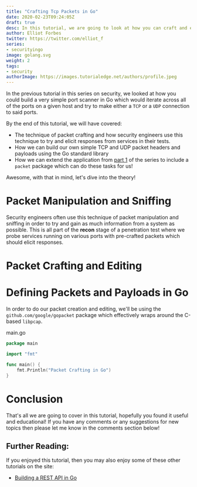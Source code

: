 ```yaml
---
title: "Crafting Tcp Packets in Go"
date: 2020-02-23T09:24:05Z
draft: true
desc: In this tutorial, we are going to look at how you can craft and edit TCP and UDP packet headers using Go and why this is useful for penetration testing
author: Elliot Forbes
twitter: https://twitter.com/elliot_f
series:
- securityingo
image: golang.svg
weight: 2 
tags:
- security
authorImage: https://images.tutorialedge.net/authors/profile.jpeg
---
```


In the previous tutorial in this series on security, we looked at how you could build a very simple port scanner in Go which would iterate across all of the ports on a given host and try to make either a `TCP` or a `UDP` connection to said ports. 

By the end of this tutorial, we will have covered:

* The technique of packet crafting and how security engineers use this technique to try and elicit responses from services in their tests.
* How we can build our own simple TCP and UDP packet headers and payloads using the Go standard library
* How we can extend the application from [part 1](/projects/building-security-tools-in-go/building-port-scanner-go/) of the series to include a `packet` package which can do these tasks for us! 

Awesome, with that in mind, let's dive into the theory!

# Packet Manipulation and Sniffing

Security engineers often use this technique of packet manipulation and sniffing in order to try and gain as much information from a system as possible. This is all part of the **recon** stage of a penetration test where we probe services running on various ports with pre-crafted packets which should elicit responses.


# Packet Crafting and Editing



# Defining Packets and Payloads in Go

In order to do our packet creation and editing, we'll be using the `github.com/google/gopacket` package which effectively wraps around the C-based `libpcap`. 

<div class="filename"> main.go </div>

```go
package main

import "fmt"

func main() {
    fmt.Println("Packet Crafting in Go")
}
```

# Conclusion

That's all we are going to cover in this tutorial, hopefully you found it useful and educational! If you have any comments or any suggestions for new topics then please let me know in the comments section below!

## Further Reading:

If you enjoyed this tutorial, then you may also enjoy some of these other tutorials on the site:

* [Building a REST API in Go]()